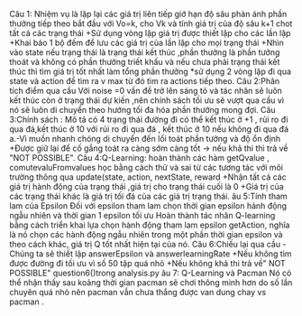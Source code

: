 Câu 1: Nhiệm vụ là lặp lại các giá trị liên tiếp giớ hạn độ sâu phản ánh phần thưởng tiếp theo bắt đầu với Vo=k, cho Vk và tính giá trị của độ sâu k+1 chot tất cả các trạng thái +Sử dụng vòng lặp giá trị được thiết lập cho các lần lặp +Khai báo 1 bộ đếm để lưu các giá trị của lần lặp cho mọi trạng thái +Nhìn vào state nếu trạng thái là trạng thái kết thúc ,phần thưởng là phần tưởng thoát và không có phần thưởng triết khấu và nếu chưa phải trạng thái kết thúc thì tìm giá trị tốt nhất làm tổng phần thưởng *sử dụng 2 vòng lặp đi qua state và action để tìm ra v max từ đó tìm ra actions tiếp theo.
Câu 2:Phân tích điểm qua cầu Với noise =0 vấn đề trở lên sáng tỏ và tác nhân sẽ luôn kết thúc còn ở trạng thái dự kiến ,nên chính sách tối ưu sẽ vượt qua cầu vì nó sẽ luôn di chuyển theo hướng tối đa hóa phần thưởng mong đợi.
 Câu 3:Chính sách : Mô tả có 4 trạng thái đường đi có thể kết thúc ở +1 , rủi ro đi qua đá,kết thúc ở 10 với rủi ro đi qua đá , kết thúc ở 10 nếu không đi qua đá a.-Vì muốn nhanh chóng di chuyển đến lối toát phần tưởng và độ ổn định +Được giữ lại để cố gắng toát ra càng sớm càng tốt -> nếu khả thi thì trả về "NOT POSSIBLE".
Câu 4:Q-Learning: hoàn thành các hàm getQvalue , comutevaluFromvalues học bằng cách thử và sai từ các tương tác với môi trường thông qua update(state, action, nextState, reward +Nhận tất cả các giá trị hành động của trạng thái ,giá trị cho trạng thái cuối là 0 +Giá trị của các trạng thái khác là giá trị tối đá của các giá trị trạng thái.
âu 5:Tính tham lam của Epsilon
Đối với epsilon tham lam chọn thời gian epsilon hành động ngẫu nhiên và thời gian 1 epsilon tối ưu Hoàn thành tác nhân Q-learning bằng cách triển khai lựa chọn hành động tham lam epsilon getAction, nghĩa là nó chọn các hành động ngẫu nhiên trong một phần thời gian epsilon và theo cách khác, giá trị Q tốt nhất hiện tại của nó.
Câu 6:Chiếu lại qua cầu -Chúng ta sẽ thiết lập answerEpsilon và answerlearningRate +Nếu không tìm được đường đi tối ưu vì số 50 tập quá nhỏ +Nếu không khả thi trả về" NOT POSSIBLE" question6()trong analysis.py
âu 7: Q-Learning và Pacman Nó có thể nhận thấy sau koảng thời gian pacman sẽ chơi thông minh hơn do số lần chuyên quá nhỏ nên pacman vẫn chưa thắng được van dung chay vs pacman .
